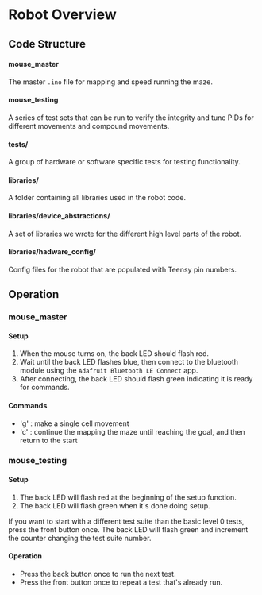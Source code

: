 # Robot Overview

## Code Structure
#### mouse_master
The master `.ino` file for mapping and speed running the maze.
#### mouse_testing
A series of test sets that can be run to verify the integrity and tune PIDs for different movements and compound movements.
#### tests/
A group of hardware or software specific tests for testing functionality.
#### libraries/
A folder containing all libraries used in the robot code.
#### libraries/device_abstractions/
A set of libraries we wrote for the different high level parts of the robot.
#### libraries/hadware_config/
Config files for the robot that are populated with Teensy pin numbers.

## Operation
### mouse_master
#### Setup
1. When the mouse turns on, the back LED should flash red.
2. Wait until the back LED flashes blue, then connect to the bluetooth module using the `Adafruit Bluetooth LE Connect` app.
3. After connecting, the back LED should flash green indicating it is ready for commands. 

#### Commands
- 'g' : make a single cell movement
- 'c' : continue the mapping the maze until reaching the goal, and then return to the start

### mouse_testing
#### Setup
1. The back LED will flash red at the beginning of the setup function.
2. The back LED will flash green when it's done doing setup.

If you want to start with a different test suite than the basic level 0 tests, press the front button once. The back LED will flash green and  increment the counter changing the test suite number.

#### Operation
- Press the back button once to run the next test. 
- Press the front button once to repeat a test that's already run.

